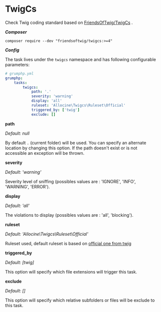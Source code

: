 #  TwigCs

Check Twig coding standard based on [FriendsOfTwig/TwigCs](https://github.com/FriendsOfTwig/TwigCs) .

***Composer***

```
composer require --dev "friendsoftwig/twigcs:>=4"
```

***Config***

The task lives under the `twigcs` namespace and has following configurable parameters:

```yaml
# grumphp.yml
grumphp:
    tasks:
        twigcs:
            path: '.'
            severity: 'warning'
            display: 'all'
            ruleset: 'Allocine\Twigcs\Ruleset\Official'
            triggered_by: ['twig']
            exclude: []
```

**path**

*Default: null*

By default `.` (current folder) will be used.
You can specify an alternate location by changing this option. If the path doesn't exist or is not accessible an exception will be thrown.

**severity**

*Default: 'warning'*

Severity level of sniffing (possibles values are : 'IGNORE', 'INFO', 'WARNING', 'ERROR').

**display**

*Default: 'all'*

The violations to display (possibles values are : 'all', 'blocking').

**ruleset**

*Default: 'Allocine\Twigcs\Ruleset\Official'*

Ruleset used, default ruleset is based on [official one from twig](https://twig.symfony.com/doc/2.x/coding_standards.html)

**triggered_by**

*Default: [twig]*

This option will specify which file extensions will trigger this task.

**exclude**

*Default: []*

This option will specify which relative subfolders or files will be exclude to this task.

